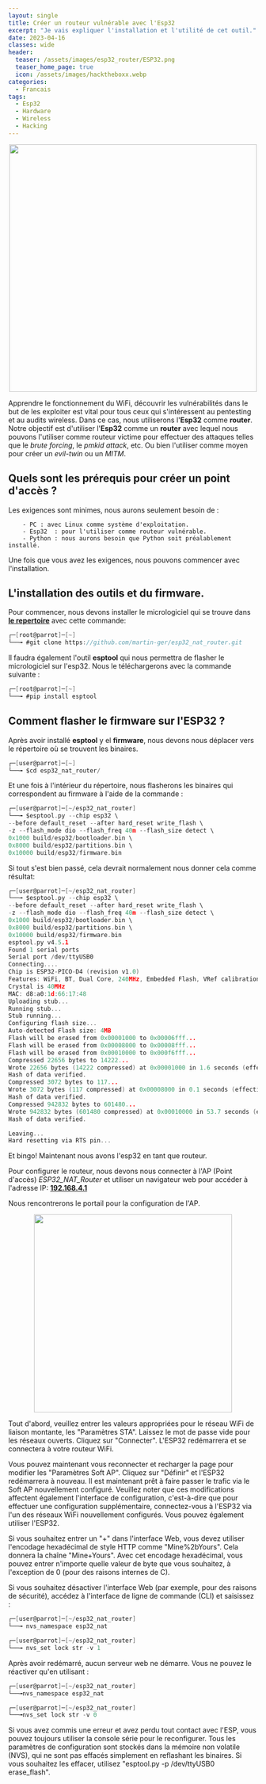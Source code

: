 ```yaml
---
layout: single
title: Créer un routeur vulnérable avec l'Esp32
excerpt: "Je vais expliquer l'installation et l'utilité de cet outil."
date: 2023-04-16
classes: wide
header:
  teaser: /assets/images/esp32_router/ESP32.png
  teaser_home_page: true
  icon: /assets/images/hacktheboxx.webp
categories:
  - Francais
tags:
  - Esp32
  - Hardware
  - Wireless
  - Hacking
---
```


<p align="center">
<img src="/assets/images/esp32_router/esp32r.png" width="500">
</p>

Apprendre le fonctionnement du WiFi, découvrir les vulnérabilités dans le but de les exploiter est vital pour tous ceux qui s'intéressent au pentesting et au audits wireless. Dans ce cas, nous utiliserons l'**Esp32** comme **router**. Notre objectif est d'utiliser l'**Esp32** comme un **router** avec lequel nous pouvons l'utiliser comme routeur victime pour effectuer des attaques telles que le *brute forcing*, le *pmkid attack*, etc. Ou bien l'utiliser comme moyen pour créer un *evil-twin* ou un *MITM*.



## Quels sont les prérequis pour créer un point d'accès ?

Les exigences sont minimes, nous aurons seulement besoin de :
     
        - PC : avec Linux comme système d'exploitation.
        - Esp32  : pour l'utiliser comme routeur vulnérable. 
        - Python : nous aurons besoin que Python soit préalablement installé.
        
Une fois que vous avez les exigences, nous pouvons commencer avec l'installation.


## L'installation des outils et du firmware.
Pour commencer, nous devons installer le micrologiciel qui se trouve dans [**le repertoire**](https://github.com/martin-ger/esp32_nat_router) avec cette commande:

```go
┌─[root@parrot]─[~]
└──╼ #git clone https://github.com/martin-ger/esp32_nat_router.git 
```
Il faudra également l'outil **esptool** qui nous permettra de flasher le micrologiciel sur l'esp32. Nous le téléchargerons avec la commande suivante :

```go
┌─[root@parrot]─[~]
└──╼ #pip install esptool 
```
 

## Comment flasher le firmware sur l'ESP32 ?

Après avoir installé **esptool** y el **firmware**, nous devons nous déplacer vers le répertoire où se trouvent les binaires.

```go
┌─[user@parrot]─[~]
└──╼ $cd esp32_nat_router/
```
Et une fois à l'intérieur du répertoire, nous flasherons les binaires qui correspondent au firmware à l'aide de la commande :

```go
┌─[user@parrot]─[~/esp32_nat_router]
└──╼ $esptool.py --chip esp32 \
--before default_reset --after hard_reset write_flash \
-z --flash_mode dio --flash_freq 40m --flash_size detect \
0x1000 build/esp32/bootloader.bin \
0x8000 build/esp32/partitions.bin \
0x10000 build/esp32/firmware.bin
```

Si tout s'est bien passé, cela devrait normalement nous donner cela comme résultat:

```go
┌─[user@parrot]─[~/esp32_nat_router]
└──╼ $esptool.py --chip esp32 \
--before default_reset --after hard_reset write_flash \
-z --flash_mode dio --flash_freq 40m --flash_size detect \
0x1000 build/esp32/bootloader.bin \
0x8000 build/esp32/partitions.bin \
0x10000 build/esp32/firmware.bin
esptool.py v4.5.1
Found 1 serial ports
Serial port /dev/ttyUSB0
Connecting....
Chip is ESP32-PICO-D4 (revision v1.0)
Features: WiFi, BT, Dual Core, 240MHz, Embedded Flash, VRef calibration in efuse, Coding Scheme None
Crystal is 40MHz
MAC: d8:a0:1d:66:17:48
Uploading stub...
Running stub...
Stub running...
Configuring flash size...
Auto-detected Flash size: 4MB
Flash will be erased from 0x00001000 to 0x00006fff...
Flash will be erased from 0x00008000 to 0x00008fff...
Flash will be erased from 0x00010000 to 0x000f6fff...
Compressed 22656 bytes to 14222...
Wrote 22656 bytes (14222 compressed) at 0x00001000 in 1.6 seconds (effective 113.6 kbit/s)...
Hash of data verified.
Compressed 3072 bytes to 117...
Wrote 3072 bytes (117 compressed) at 0x00008000 in 0.1 seconds (effective 407.6 kbit/s)...
Hash of data verified.
Compressed 942832 bytes to 601480...
Wrote 942832 bytes (601480 compressed) at 0x00010000 in 53.7 seconds (effective 140.3 kbit/s)...
Hash of data verified.

Leaving...
Hard resetting via RTS pin...
```

Et bingo!
Maintenant nous avons l'esp32 en tant que routeur.

Pour configurer le routeur, nous devons nous connecter à l'AP (Point d'accès) *ESP32_NAT_Router* et utiliser un navigateur web pour accéder à l'adresse IP: [**192.168.4.1**](http://192.168.4.1)

Nous rencontrerons le portail pour la configuration de l'AP.

<p align="center">
<img src="/assets/images/esp32_router/portal.png" width="400">
</p>

Tout d'abord, veuillez entrer les valeurs appropriées pour le réseau WiFi de liaison montante, les "Paramètres STA". Laissez le mot de passe vide pour les réseaux ouverts. Cliquez sur "Connecter". L'ESP32 redémarrera et se connectera à votre routeur WiFi.

Vous pouvez maintenant vous reconnecter et recharger la page pour modifier les "Paramètres Soft AP". Cliquez sur "Définir" et l'ESP32 redémarrera à nouveau. Il est maintenant prêt à faire passer le trafic via le Soft AP nouvellement configuré. Veuillez noter que ces modifications affectent également l'interface de configuration, c'est-à-dire que pour effectuer une configuration supplémentaire, connectez-vous à l'ESP32 via l'un des réseaux WiFi nouvellement configurés. Vous pouvez également utiliser l'ESP32.

Si vous souhaitez entrer un "+" dans l'interface Web, vous devez utiliser l'encodage hexadécimal de style HTTP comme "Mine%2bYours". Cela donnera la chaîne "Mine+Yours". Avec cet encodage hexadécimal, vous pouvez entrer n'importe quelle valeur de byte que vous souhaitez, à l'exception de 0 (pour des raisons internes de C).

Si vous souhaitez désactiver l'interface Web (par exemple, pour des raisons de sécurité), accédez à l'interface de ligne de commande (CLI) et saisissez :

```go
┌─[user@parrot]─[~/esp32_nat_router]
└──╼ nvs_namespace esp32_nat
```

```go
┌─[user@parrot]─[~/esp32_nat_router]
└──╼ nvs_set lock str -v 1
```
Après avoir redémarré, aucun serveur web ne démarre. Vous ne pouvez le réactiver qu'en utilisant :

```go
┌─[user@parrot]─[~/esp32_nat_router]
└──╼nvs_namespace esp32_nat
```

```go
┌─[user@parrot]─[~/esp32_nat_router]
└──╼nvs_set lock str -v 0
```

Si vous avez commis une erreur et avez perdu tout contact avec l'ESP, vous pouvez toujours utiliser la console série pour le reconfigurer. Tous les paramètres de configuration sont stockés dans la mémoire non volatile (NVS), qui ne sont pas effacés simplement en reflashant les binaires. Si vous souhaitez les effacer, utilisez "esptool.py -p /dev/ttyUSB0 erase_flash".







